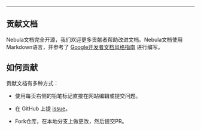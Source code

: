 
---
## 贡献文档

Nebula文档完全开源，我们欢迎更多贡献者帮助改进文档。Nebula文档使用Markdown语言，并参考了 [Google开发者文档风格指南](https://developers.google.com/style/) 进行编写。

## 如何贡献

贡献文档有多种方式：

 - 使用每页右侧的铅笔标记直接在网站编辑或提交问题。

 - 在 GitHub 上提 [issue](https://github.com/vesoft-inc/nebula/issues)。

 - Fork仓库，在本地分支上做更改，然后提交PR。

